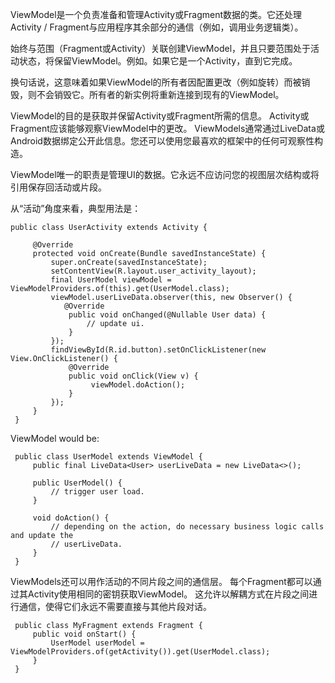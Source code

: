   ViewModel是一个负责准备和管理Activity或Fragment数据的类。它还处理Activity / Fragment与应用程序其余部分的通信（例如，调用业务逻辑类）。

  始终与范围（Fragment或Activity）关联创建ViewModel，并且只要范围处于活动状态，将保留ViewModel。例如。如果它是一个Activity，直到它完成。

  换句话说，这意味着如果ViewModel的所有者因配置更改（例如旋转）而被销毁，则不会销毁它。所有者的新实例将重新连接到现有的ViewModel。

  ViewModel的目的是获取并保留Activity或Fragment所需的信息。 Activity或Fragment应该能够观察ViewModel中的更改。 ViewModels通常通过LiveData或Android数据绑定公开此信息。您还可以使用您最喜欢的框架中的任何可观察性构造。

  ViewModel唯一的职责是管理UI的数据。它永远不应访问您的视图层次结构或将引用保存回活动或片段。

从“活动”角度来看，典型用法是：

```
public class UserActivity extends Activity {

     @Override
     protected void onCreate(Bundle savedInstanceState) {
         super.onCreate(savedInstanceState);
         setContentView(R.layout.user_activity_layout);
         final UserModel viewModel = ViewModelProviders.of(this).get(UserModel.class);
         viewModel.userLiveData.observer(this, new Observer() {
            @Override
             public void onChanged(@Nullable User data) {
                 // update ui.
             }
         });
         findViewById(R.id.button).setOnClickListener(new View.OnClickListener() {
             @Override
             public void onClick(View v) {
                  viewModel.doAction();
             }
         });
     }
 }
 ```
 
ViewModel would be:

```
 public class UserModel extends ViewModel {
     public final LiveData<User> userLiveData = new LiveData<>();

     public UserModel() {
         // trigger user load.
     }

     void doAction() {
         // depending on the action, do necessary business logic calls and update the
         // userLiveData.
     }
 }
 ```
 
 ViewModels还可以用作活动的不同片段之间的通信层。 每个Fragment都可以通过其Activity使用相同的密钥获取ViewModel。 这允许以解耦方式在片段之间进行通信，使得它们永远不需要直接与其他片段对话。

```
 public class MyFragment extends Fragment {
     public void onStart() {
         UserModel userModel = ViewModelProviders.of(getActivity()).get(UserModel.class);
     }
 }
 ```